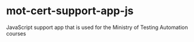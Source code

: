 # mot-cert-support-app-js
JavaScript support app that is used for the Ministry of Testing Automation courses
